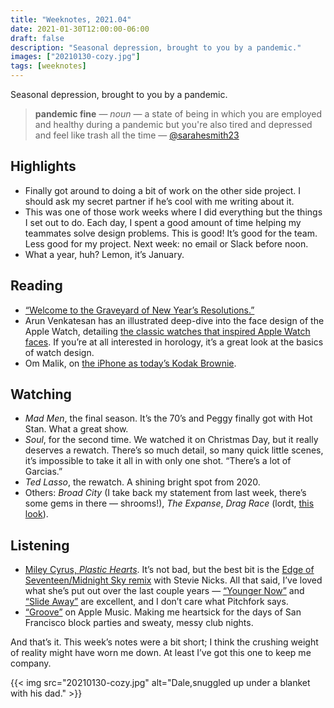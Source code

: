```yaml
---
title: "Weeknotes, 2021.04"
date: 2021-01-30T12:00:00-06:00
draft: false
description: "Seasonal depression, brought to you by a pandemic."
images: ["20210130-cozy.jpg"]
tags: [weeknotes]
---
```


Seasonal depression, brought to you by a pandemic.

> **pandemic fine** — *noun* — a state of being in which you are employed and healthy during a pandemic but you're also tired and depressed and feel like trash all the time
> — [@sarahesmith23](https://twitter.com/sarahesmith23/status/1354893722174054406)

## Highlights
- Finally got around to doing a bit of work on the other side project. I should ask my secret partner if he’s cool with me writing about it.
- This was one of those work weeks where I did everything but the things I set out to do. Each day, I spent a good amount of time helping my teammates solve design problems. This is good! It’s good for the team. Less good for my project. Next week: no email or Slack before noon.
- What a year, huh? Lemon, it’s January.

## Reading
- [“Welcome to the Graveyard of New Year’s Resolutions.”](https://www.nytimes.com/2021/01/24/health/resolutions-dry-january.html)
- Arun Venkatesan has an illustrated deep-dive into the face design of the Apple Watch, detailing [the classic watches that inspired Apple Watch faces](https://www.arun.is/blog/apple-watch-faces/). If you’re at all interested in horology, it’s a great look at the basics of watch design.
- Om Malik, on [the iPhone as today’s Kodak Brownie](https://om.co/2021/01/24/why-iphone-is-todays-kodak-brownie-camera/).

## Watching
- *Mad Men*, the final season. It’s the 70’s and Peggy finally got with Hot Stan. What a great show.
- *Soul*, for the second time. We watched it on Christmas Day, but it really deserves a rewatch. There’s so much detail, so many quick little scenes, it’s impossible to take it all in with only one shot. “There’s a lot of Garcias.”
- *Ted Lasso*, the rewatch. A shining bright spot from 2020. 
- Others: *Broad City* (I take back my statement from last week, there’s some gems in there — shrooms!), *The Expanse*, *Drag Race* (lordt, [this look](https://www.youtube.com/watch?v=7XbcXhA36RY)). 

## Listening
- [Miley Cyrus, *Plastic Hearts*](https://music.apple.com/us/album/plastic-hearts/1536966025). It’s not bad, but the best bit is the [Edge of Seventeen/Midnight Sky remix](https://www.youtube.com/watch?v=7CoOLtQbmJI) with Stevie Nicks. All that said, I’ve loved what she’s put out over the last couple years — [“Younger Now”](https://www.youtube.com/watch?v=-LX2kpeyp80) and [“Slide Away”](https://www.youtube.com/watch?v=rrvFv6j3-sM) are excellent, and I don’t care what Pitchfork says.
- [“Groove”](https://music.apple.com/us/playlist/groove/pl.d73049603d7143ec86d84fc8b8af3827) on Apple Music. Making me heartsick for the days of San Francisco block parties and sweaty, messy club nights.

And that’s it. This week’s notes were a bit short; I think the crushing weight of reality might have worn me down. At least I’ve got this one to keep me company.

{{< img src="20210130-cozy.jpg" alt="Dale,snuggled up under a blanket with his dad." >}}